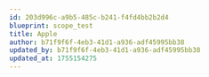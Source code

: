 ```yaml
---
id: 203d996c-a9b5-485c-b241-f4fd4bb2b2d4
blueprint: scope_test
title: Apple
author: b71f9f6f-4eb3-41d1-a936-adf45995bb38
updated_by: b71f9f6f-4eb3-41d1-a936-adf45995bb38
updated_at: 1755154275
---
```

